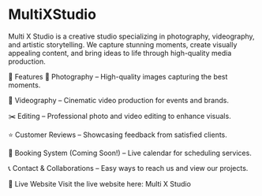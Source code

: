 # MultiXStudio
Multi X Studio is a creative studio specializing in photography, videography, and artistic storytelling. We capture stunning moments, create visually appealing content, and bring ideas to life through high-quality media production.

🌟 Features
📸 Photography – High-quality images capturing the best moments.

🎥 Videography – Cinematic video production for events and brands.

✂️ Editing – Professional photo and video editing to enhance visuals.

⭐ Customer Reviews – Showcasing feedback from satisfied clients.

📅 Booking System (Coming Soon!) – Live calendar for scheduling services.

📞 Contact & Collaborations – Easy ways to reach us and view our projects.

🚀 Live Website
Visit the live website here: Multi X Studio
